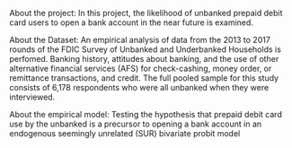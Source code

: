 About the project:
In this project, the likelihood of unbanked prepaid debit card users to open a bank account in the near future is examined. 

About the Dataset:
An empirical analysis of data from the 2013 to 2017 rounds of the FDIC Survey of Unbanked and Underbanked Households is perfomed. 
Banking history, attitudes about banking, and the use of other alternative financial services (AFS) for check-cashing, money order, 
or remittance transactions, and credit. The full pooled sample for this study consists of 6,178 respondents who were all unbanked when they were interviewed. 

About the empirical model: 
Testing the hypothesis that prepaid debit card use by the unbanked is a precursor to opening a bank account 
in an endogenous seemingly unrelated (SUR) bivariate probit model 
